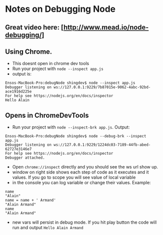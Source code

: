 # Notes on Debugging Node
## Great video here: [http://www.mead.io/node-debugging/]
## Using Chrome.

- This doesnt open in chrome dev tools
- Run your project with `node --inspect app.js`
- output is:

```bsh
Ensos-MacBook-Pro:debugNode shingdev$ node --inspect app.js
Debugger listening on ws://127.0.0.1:9229/7b87015e-9062-4abc-92bd-ace1916d225e
For help see https://nodejs.org/en/docs/inspector
Hello Alain
```

## Opens in ChromeDevTools
- Run your project with `node --inspect-brk app.js`. Output:
```bsh
Ensos-MacBook-Pro:debugNode shingdev$ node --debug-brk --inspect app.js
Debugger listening on ws://127.0.0.1:9229/1224dc03-7189-44fb-abed-62727e3146e7
For help see https://nodejs.org/en/docs/inspector
Debugger attached.
```

- Open `chrome://inspect` directly and you should see the ws url show up.
- window on right side shows each step of code as it executes and it values. If you go to scope you will see value of local variable
- in the console you can log variable or change their values. Example:
```bsh
name
"Alain"
name = name + ' Armand'
"Alain Armand"
name
"Alain Armand"
```
- new vars will persist in debug mode. If you hit play button the code will run and output `Hello Alain Armand`